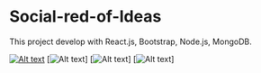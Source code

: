 # Social-red-of-Ideas
This project develop with React.js, Bootstrap, Node.js, MongoDB.


[![Alt text](https://brianmunioz.com/img/1-ideas.webp)](https://www.youtube.com/shorts/EN4Rrnvt7t4)
[![Alt text](https://brianmunioz.com/img/2-ideas.webp)]
[![Alt text](https://brianmunioz.com/img/3-ideas.webp)]
[![Alt text](https://brianmunioz.com/img/4-ideas.webp)]
